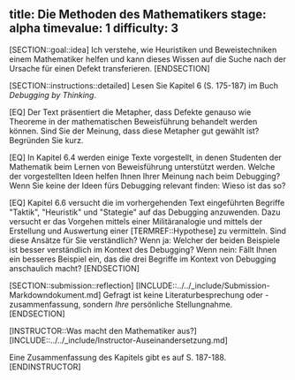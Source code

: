 title: Die Methoden des Mathematikers
stage: alpha
timevalue: 1
difficulty: 3
---
[SECTION::goal::idea]
Ich verstehe, wie Heuristiken und Beweistechniken einem Mathematiker helfen 
und kann dieses Wissen auf die Suche nach der Ursache für einen Defekt transferieren.
[ENDSECTION]

[SECTION::instructions::detailed]
Lesen Sie Kapitel 6 (S. 175-187) im Buch _Debugging by Thinking_. 

[EQ] Der Text präsentiert die Metapher, dass Defekte genauso wie Theoreme in der mathematischen 
Beweisführung behandelt werden können.
Sind Sie der Meinung, dass diese Metapher gut gewählt ist? 
Begründen Sie kurz.

[EQ] In Kapitel 6.4 werden einige Texte vorgestellt, in denen Studenten der Mathematik 
beim Lernen von Beweisführung unterstützt werden.
Welche der vorgestellten Ideen helfen Ihnen Ihrer Meinung nach beim Debugging?
Wenn Sie keine der Ideen fürs Debugging relevant finden: Wieso ist das so?

[EQ] Kapitel 6.6 versucht die im vorhergehenden Text eingeführten Begriffe "Taktik", "Heuristik" 
und "Stategie" auf das Debugging anzuwenden. 
Dazu versucht er das Vorgehen mittels einer Militäranalogie und mittels der Erstellung und 
Auswertung einer [TERMREF::Hypothese] zu vermitteln.
Sind diese Ansätze für Sie verständlich?
Wenn ja: Welcher der beiden Beispiele ist besser verständlich im Kontext des Debugging?
Wenn nein: Fällt Ihnen ein besseres Beispiel ein, das die drei Begriffe im Kontext von Debugging 
anschaulich macht?
[ENDSECTION]

[SECTION::submission::reflection]
[INCLUDE::../../_include/Submission-Markdowndokument.md]
Gefragt ist keine Literaturbesprechung oder -zusammenfassung,
sondern _Ihre_ persönliche Stellungnahme.
[ENDSECTION]

[INSTRUCTOR::Was macht den Mathematiker aus?]
[INCLUDE::../../_include/Instructor-Auseinandersetzung.md]

Eine Zusammenfassung des Kapitels gibt es auf S. 187-188.
[ENDINSTRUCTOR]
